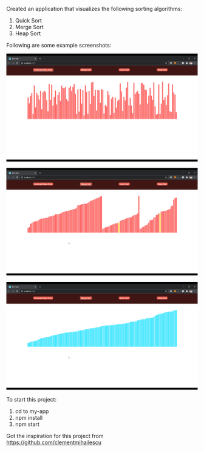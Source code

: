 Created an application that visualizes the following sorting algorithms:

1.  Quick Sort
2.  Merge Sort
3.  Heap Sort

Following are some example screenshots:

![Screenshot](Demo_1.png)

![Screenshot](Demo_2.png)

![Screenshot](Demo_3.png)

To start this project:

1.  cd to my-app
2.  npm install
3.  npm start

Got the inspiration for this project from https://github.com/clementmihailescu
